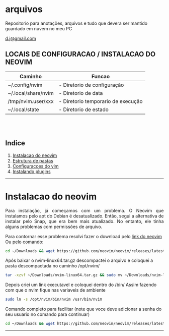 # arquivos
Repositorio para anotações, arquivos e tudo que devera ser mantido guardado em nuvem no meu PC

d.j@gmail.com


## LOCAIS DE CONFIGURACAO / INSTALACAO DO NEOVIM

|        Caminho        |               Funcao               |
| --------------------- | ---------------------------------- |
| ~/.config/nvim        | - Diretorio de configuração        |
| ~/.local/share/nvim   | - Diretorio de data                |
| /tmp/nvim.user/xxx    | - Diretorio temporario de execução |
| ~/.local/state        | - Diretorio de estado              |

<br> <br>


## Indice

1. [Instalacao do neovim](#instalacao-do-neovim) 
2. [Estrutura de pastas](#estrutura-de-pastas)
3. [Configuracoes do vim](#configuracoes-do-vim)
4. [Instalando plugins](#instalando-plugins)

---------


# Instalacao do neovim

<p Style="text-align: justify;">Para instalação, já começamos com um problema. O Neovim que instalamos pelo apt do Debian é desatualizado. Então, segui a alternativa de instalar pelo Snap, que era bem mais atualizado. No entanto, ele tinha alguns problemas com permissões de arquivo.</p>


Para contornar esse problema resolvi fazer o download pelo [link do neovim](https://github.com/neovim/neovim/wiki/Installing-Neovim)
Ou pelo comando:

```bash
cd ~/Downloads && wget https://github.com/neovim/neovim/releases/latest/download/nvim-linux64.tar.gz
```

Após baixar o nvim-linux64.tar.gz descompactei o arquivo e coloquei a pasta descompactada no caminho /opt/nvim/

```bash
tar -xzvf ~/Downloads/nvim-linux64.tar.gz && sudo mv ~/Downloads/nvim-linux64/ /opt/nvim/ 
```

Depois criei um link executavel e coloquei dentro do /bin/ Assim fazendo com que o nvim fique nas variaveis de ambiente

```bash
sudo ln -s /opt/nvim/bin/nvim /usr/bin/nvim
```

Comando completo para facilitar (note que voce deve adicionar a senha do seu usuario no comando para continuar)
```bash
cd ~/Downloads && wget https://github.com/neovim/neovim/releases/latest/download/nvim-linux64.tar.gz && tar -xzvf ~/Downloads/nvim-linux64.tar.gz && echo senha | sudo -S mv ~/Downloads/nvim-linux64/ /opt/nvim/ && echo senha | sudo -S ln -s /opt/nvim/bin/nvim /usr/bin/nvim
```

---------



